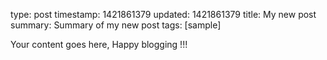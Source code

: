 type: post
timestamp: 1421861379
updated: 1421861379
title: My new post
summary: Summary of my new post
tags: [sample]


Your content goes here, Happy blogging !!!
